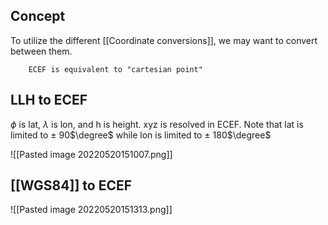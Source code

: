 ## Concept
To utilize the different [[Coordinate conversions]], we may want to convert between them.

		ECEF is equivalent to "cartesian point"

## LLH to ECEF
$\phi$ is lat, $\lambda$ is lon, and h is height. xyz is resolved in ECEF. Note that lat is limited to $\pm$ 90$\degree$ while lon is limited to $\pm$ 180$\degree$

![[Pasted image 20220520151007.png]]


## [[WGS84]] to ECEF

![[Pasted image 20220520151313.png]]

